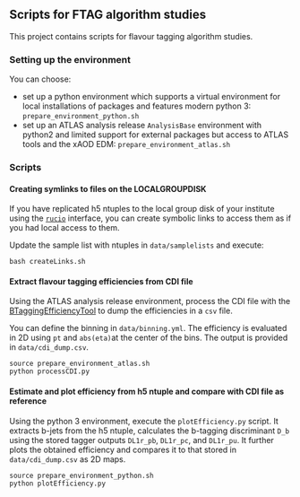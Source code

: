 ## Scripts for FTAG algorithm studies

This project contains scripts for flavour tagging algorithm studies.

### Setting up the environment

You can choose:

- set up a python environment which supports a virtual environment for local installations of packages and features modern python 3: `prepare_environment_python.sh`
- set up an ATLAS analysis release `AnalysisBase` environment with python2 and limited support for external packages but access to ATLAS tools and the xAOD EDM: `prepare_environment_atlas.sh`

### Scripts

#### Creating symlinks to files on the LOCALGROUPDISK

If you have replicated h5 ntuples to the local group disk of your institute using the [`rucio`](https://rucio-ui.cern.ch) interface, you can create symbolic links to access them as if you had local access to them.

Update the sample list with ntuples in `data/samplelists` and execute:
```
bash createLinks.sh
```

#### Extract flavour tagging efficiencies from CDI file

Using the ATLAS analysis release environment, process the CDI file with the [BTaggingEfficiencyTool](https://gitlab.cern.ch/atlas/athena/-/blob/21.2/PhysicsAnalysis/JetTagging/JetTagPerformanceCalibration/xAODBTaggingEfficiency/xAODBTaggingEfficiency/BTaggingEfficiencyTool.h) to dump the efficiencies in a `csv` file.

You can define the binning in `data/binning.yml`. The efficiency is evaluated in 2D using `pt` and `abs(eta)`at the center of the bins. The output is provided in `data/cdi_dump.csv`.

```
source prepare_environment_atlas.sh
python processCDI.py
```

#### Estimate and plot efficiency from h5 ntuple and compare with CDI file as reference

Using the python 3 environment, execute the `plotEfficiency.py` script. It extracts b-jets from the h5 ntuple, calculates the b-tagging discriminant `D_b` using the stored tagger outputs `DL1r_pb`, `DL1r_pc`, and `DL1r_pu`. It further plots the obtained efficiency and compares it to that stored in `data/cdi_dump.csv` as 2D maps.

```
source prepare_environment_python.sh
python plotEfficiency.py
```
